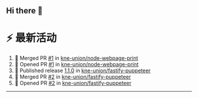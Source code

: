 ## Hi there 👋

<!--

**Here are some ideas to get you started:**

🙋‍♀️ A short introduction - what is your organization all about?
🌈 Contribution guidelines - how can the community get involved?
👩‍💻 Useful resources - where can the community find your docs? Is there anything else the community should know?
🍿 Fun facts - what does your team eat for breakfast?
🧙 Remember, you can do mighty things with the power of [Markdown](https://docs.github.com/github/writing-on-github/getting-started-with-writing-and-formatting-on-github/basic-writing-and-formatting-syntax)
-->


# ⚡ 最新活动

<!--START_SECTION:activity-->
1. 🎉 Merged PR [#1](https://github.com/kne-union/node-webpage-print/pull/1) in [kne-union/node-webpage-print](https://github.com/kne-union/node-webpage-print)
2. 💪 Opened PR [#1](https://github.com/kne-union/node-webpage-print/pull/1) in [kne-union/node-webpage-print](https://github.com/kne-union/node-webpage-print)
3. 🚀 Published release [1.1.0](https://github.com/kne-union/fastify-puppeteer/releases/tag/1.1.0) in [kne-union/fastify-puppeteer](https://github.com/kne-union/fastify-puppeteer)
4. 🎉 Merged PR [#2](https://github.com/kne-union/fastify-puppeteer/pull/2) in [kne-union/fastify-puppeteer](https://github.com/kne-union/fastify-puppeteer)
5. 💪 Opened PR [#2](https://github.com/kne-union/fastify-puppeteer/pull/2) in [kne-union/fastify-puppeteer](https://github.com/kne-union/fastify-puppeteer)
<!--END_SECTION:activity-->

---
